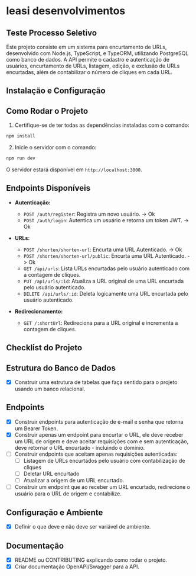 # leasi desenvolvimentos

## Teste Processo Seletivo

Este projeto consiste em um sistema para encurtamento de URLs, desenvolvido com Node.js, TypeScript, e TypeORM, utilizando PostgreSQL como banco de dados. A API permite o cadastro e autenticação de usuários, encurtamento de URLs, listagem, edição, e exclusão de URLs encurtadas, além de contabilizar o número de cliques em cada URL.

## **Instalação e Configuração**

## **Como Rodar o Projeto**

1. Certifique-se de ter todas as dependências instaladas com o comando:

```bash
npm install
```

2. Inicie o servidor com o comando:

```bash
npm run dev
```

O servidor estará disponível em `http://localhost:3000`.

## **Endpoints Disponíveis**

- **Autenticação:**

  - `POST /auth/register`: Registra um novo usuário. -> Ok
  - `POST /auth/login`: Autentica um usuário e retorna um token JWT. -> Ok

- **URLs:**

  - `POST /shorten/shorten-url`: Encurta uma URL Autenticado. -> Ok
  - `POST /shorten/shorten-url/public`: Encurta uma URL Autenticado. -> Ok
  - `GET /api/urls`: Lista URLs encurtadas pelo usuário autenticado com a contagem de cliques.
  - `PUT /api/urls/:id`: Atualiza a URL original de uma URL encurtada pelo usuário autenticado.
  - `DELETE /api/urls/:id`: Deleta logicamente uma URL encurtada pelo usuário autenticado.

- **Redirecionamento:**
  - `GET /:shortUrl`: Redireciona para a URL original e incrementa a contagem de cliques.

## Checklist do Projeto

## Estrutura do Banco de Dados

- [x] Construir uma estrutura de tabelas que faça sentido para o projeto usando um banco relacional.

## Endpoints

- [x] Construir endpoints para autenticação de e-mail e senha que retorna um Bearer Token.
- [x] Construir apenas um endpoint para encurtar o URL, ele deve receber um URL de origem e deve aceitar requisições com e sem autenticação, deve retornar o URL encurtado - incluindo o domínio.
- [ ] Construir endpoints que aceitam apenas requisições autenticadas:
  - [ ] Listagem de URLs encurtados pelo usuário com contabilização de cliques
  - [ ] Deletar URL encurtado
  - [ ] Atualizar a origem de um URL encurtado.
- [ ] Construir um endpoint que ao receber um URL encurtado, redirecione o usuário para o URL de origem e contabilize.

## Configuração e Ambiente

- [x] Definir o que deve e não deve ser variável de ambiente.

## Documentação

- [x] README ou CONTRIBUTING explicando como rodar o projeto.
- [x] Criar documentação OpenAPI/Swagger para a API.
